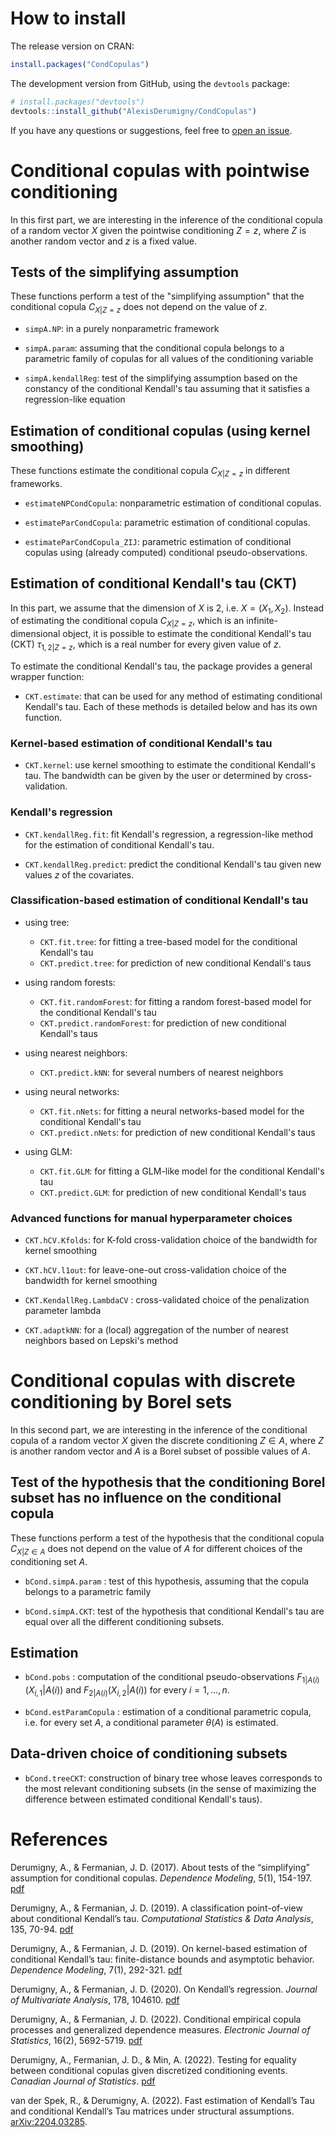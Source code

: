 
# How to install

The release version on CRAN:
```r
install.packages("CondCopulas")
```

The development version from GitHub, using the `devtools` package:
``` r
# install.packages("devtools")
devtools::install_github("AlexisDerumigny/CondCopulas")
```

If you have any questions or suggestions, feel free to
[open an issue](https://github.com/AlexisDerumigny/CondCopulas/issues/new).


Conditional copulas with pointwise conditioning
=================================================

In this first part, we are interesting in the inference of the conditional copula
of a random vector $X$ given the pointwise conditioning $Z = z$,
where $Z$ is another random vector and $z$ is a fixed value.

## Tests of the simplifying assumption

These functions perform a test of the "simplifying assumption"
that the conditional copula $C_{X | Z = z}$ does not depend on the value of $z$.

* `simpA.NP`: in a purely nonparametric framework

* `simpA.param`: assuming that the conditional copula
belongs to a parametric family of copulas for all values of the conditioning variable

* `simpA.kendallReg`: test of the simplifying assumption based on the constancy
of the conditional Kendall's tau assuming that it satisfies a regression-like equation


## Estimation of conditional copulas (using kernel smoothing)

These functions estimate the conditional copula $C_{X | Z = z}$
in different frameworks.

* `estimateNPCondCopula`: nonparametric estimation of conditional copulas.

* `estimateParCondCopula`: parametric estimation of conditional copulas.

* `estimateParCondCopula_ZIJ`: parametric estimation of conditional copulas
using (already computed) conditional pseudo-observations.


## Estimation of conditional Kendall's tau (CKT)

In this part, we assume that the dimension of $X$ is $2$, i.e. $X = (X_1, X_2)$.
Instead of estimating the conditional copula $C_{X | Z = z}$,
which is an infinite-dimensional object,
it is possible to estimate the conditional Kendall's tau (CKT) $\tau_{1,2|Z=z}$,
which is a real number for every given value of $z$.


To estimate the conditional Kendall's tau,
the package provides a general wrapper function:

* `CKT.estimate`: that can be used for any method of estimating conditional Kendall's tau.
Each of these methods is detailed below and has its own function.


### Kernel-based estimation of conditional Kendall's tau

* `CKT.kernel`: use kernel smoothing to estimate the conditional Kendall's tau.
The bandwidth can be given by the user or determined by cross-validation.


### Kendall's regression

* `CKT.kendallReg.fit`: fit Kendall's regression, a regression-like method for the estimation of conditional Kendall's tau.

* `CKT.kendallReg.predict`: predict the conditional Kendall's tau
given new values $z$ of the covariates.


### Classification-based estimation of conditional Kendall's tau

* using tree:
    * `CKT.fit.tree`: for fitting a tree-based model for the conditional Kendall's tau
    * `CKT.predict.tree`: for prediction of new conditional Kendall's taus    
    
* using random forests:
    * `CKT.fit.randomForest`: for fitting a random forest-based model for the conditional Kendall's tau
    * `CKT.predict.randomForest`: for prediction of new conditional Kendall's taus    

* using nearest neighbors:
    * `CKT.predict.kNN`: for several numbers of nearest neighbors
    
* using neural networks:
    * `CKT.fit.nNets`: for fitting a neural networks-based model for the conditional Kendall's tau
    * `CKT.predict.nNets`: for prediction of new conditional Kendall's taus
    
* using GLM:
    * `CKT.fit.GLM`: for fitting a GLM-like model for the conditional Kendall's tau
    * `CKT.predict.GLM`: for prediction of new conditional Kendall's taus


### Advanced functions for manual hyperparameter choices

* `CKT.hCV.Kfolds`: for K-fold cross-validation choice of the bandwidth for kernel smoothing

* `CKT.hCV.l1out`: for leave-one-out cross-validation choice of the bandwidth for kernel smoothing

* `CKT.KendallReg.LambdaCV` : cross-validated choice of the penalization parameter lambda

* `CKT.adaptkNN`: for a (local) aggregation of the number of nearest neighbors based on Lepski's method



Conditional copulas with discrete conditioning by Borel sets
==============================================================

In this second part, we are interesting in the inference of the conditional copula
of a random vector $X$ given the discrete conditioning $Z \in A$,
where $Z$ is another random vector and $A$ is a Borel subset of possible values of $A$.


## Test of the hypothesis that the conditioning Borel subset has no influence on the conditional copula

These functions perform a test of the hypothesis
that the conditional copula $C_{X | Z \in A}$ does not depend on the value of $A$
for different choices of the conditioning set $A$.

* `bCond.simpA.param` : test of this hypothesis, assuming that the copula belongs to a parametric family

* `bCond.simpA.CKT`: test of the hypothesis that conditional Kendall's tau are equal
over all the different conditioning subsets.


## Estimation

* `bCond.pobs` : computation of the conditional pseudo-observations
$F_{1|A(i)}(X_{i,1} | A(i))$ and $F_{2|A(i)}(X_{i,2} | A(i))$ for every $i=1, \dots, n$.

* `bCond.estParamCopula` : estimation of a conditional parametric copula,
i.e. for every set $A$, a conditional parameter $\theta(A)$ is estimated.


## Data-driven choice of conditioning subsets

* `bCond.treeCKT`: construction of binary tree whose leaves corresponds to the most relevant conditioning subsets
(in the sense of maximizing the difference between estimated conditional Kendall's taus).


# References

Derumigny, A., & Fermanian, J. D. (2017).
About tests of the “simplifying” assumption for conditional copulas.
*Dependence Modeling*, 5(1), 154-197.
[pdf](https://doi.org/10.1515/demo-2017-0011)

Derumigny, A., & Fermanian, J. D. (2019).
A classification point-of-view about conditional Kendall’s tau.
*Computational Statistics & Data Analysis*, 135, 70-94.
[pdf](https://doi.org/10.1016/j.csda.2019.01.013)

Derumigny, A., & Fermanian, J. D. (2019).
On kernel-based estimation of conditional Kendall’s tau:
finite-distance bounds and asymptotic behavior.
*Dependence Modeling*, 7(1), 292-321.
[pdf](https://doi.org/10.1515/demo-2019-0016)

Derumigny, A., & Fermanian, J. D. (2020).
On Kendall’s regression.
*Journal of Multivariate Analysis*, 178, 104610.
[pdf](https://doi.org/10.1016/j.jmva.2020.104610)

Derumigny, A., & Fermanian, J. D. (2022).
Conditional empirical copula processes and generalized dependence measures.
*Electronic Journal of Statistics*, 16(2), 5692-5719.
[pdf](https://doi.org/10.1214/22-EJS2075)

Derumigny, A., Fermanian, J. D., & Min, A. (2022).
Testing for equality between conditional copulas
given discretized conditioning events.
*Canadian Journal of Statistics*.
[pdf](https://doi.org/10.1002/cjs.11742)

van der Spek, R., & Derumigny, A. (2022). Fast estimation of Kendall’s
Tau and conditional Kendall’s Tau matrices under structural assumptions.
[arXiv:2204.03285](https://arxiv.org/pdf/2204.03285.pdf).

